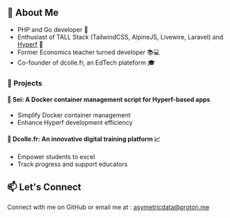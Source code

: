 ## 👋 About Me
- PHP and Go developer 🚀
- Enthusiast of TALL Stack (TailwindCSS, AlpineJS, Livewire, Laravel) and [Hyperf](https://github.com/hyperf/hyperf) 🌟
- Former Economics teacher turned developer 📚💻
- Co-founder of dcolle.fr, an EdTech plateform 🎓

### 🌟 Projects
#### 🐳 Sei: A Docker container management script for Hyperf-based apps
- Simplify Docker container management
- Enhance Hyperf development efficiency
  
#### 🚀 Dcolle.fr: An innovative digital training platform 📈
- Empower students to excel
- Track progress and support educators
  
## 📫 Let's Connect
Connect with me on GitHub or email me at : [asymetricdata@proton.me](mailto:asymetricdata@proton.me)
